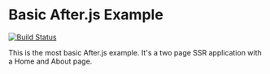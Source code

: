 # Basic After.js Example

[![Build Status](https://travis-ci.org/SaraVieira/after-examples-basic.svg)](https://travis-ci.org/SaraVieira/after-examples-basic)

This is the most basic After.js example. It's a two page SSR application with a Home and About page.
